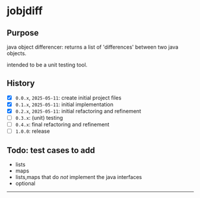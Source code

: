 # jobjdiff
## Purpose
java object differencer: returns a list of 'differences' between two java objects.

intended to be a unit testing tool.

## History
- [x] `0.0.x`, `2025-05-11`: create initial project files
- [x] `0.1.x`, `2025-05-11`: initial implementation
- [x] `0.2.x`, `2025-05-11`: initial refactoring and refinement
- [ ] `0.3.x`: (unit) testing
- [ ] `0.4.x`: final refactoring and refinement
- [ ] `1.0.0`: release

## Todo: test cases to add
* lists
* maps
* lists,maps that do _not_ implement the java interfaces
* optional

---
